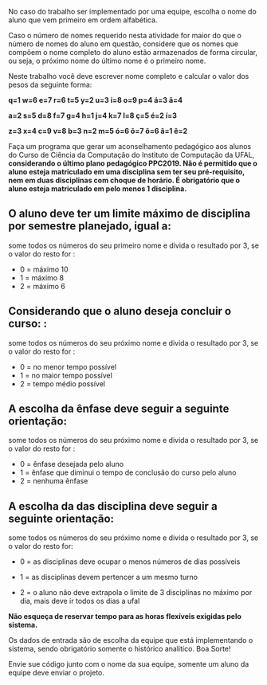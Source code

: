 No caso do trabalho ser implementado por uma equipe, escolha o nome do aluno que vem primeiro em ordem alfabética. 

Caso o número de nomes requerido nesta atividade for maior do que o número de nomes do aluno em questão, considere que os nomes que compõem o nome completo do aluno estão armazenados de forma circular, ou seja, o próximo nome do último nome é o primeiro nome.

Neste trabalho você deve escrever nome completo e calcular o valor dos pesos da seguinte forma:


**q=1 w=6 e=7 r=6 t=5 y=2 u=3 i=8 o=9 p=4 á=3 ã=4**

**a=2 s=5 d=8 f=7 g=4 h=1 j=4 k=7 l=8 ç=5 é=2 í=3**

**z=3 x=4 c=9 v=8 b=3 n=2 m=5 ó=6 õ=7 ô=6 â=1 ê=2**

Faça um programa que gerar um aconselhamento pedagógico aos alunos do Curso de Ciência da Computação do Instituto de Computação da UFAL, **considerando o último plano pedagógico PPC2019. Não é permitido que o aluno esteja matriculado em uma disciplina sem ter seu pré-requisito, nem em duas disciplinas com choque de horário. É obrigatório que o aluno esteja matriculado em pelo menos 1 disciplina.**

## O aluno deve ter um limite máximo de disciplina por semestre planejado, igual a:

some todos os números do seu primeiro nome e divida o resultado por 3, se o valor do resto for :

- 0 = máximo 10
- 1 = máximo 8
- 2 = máximo 6

## Considerando que o aluno deseja concluir o curso: :

some todos os números do seu próximo nome e divida o resultado por 3, se o valor do resto for :

- 0 = no menor tempo possível
- 1 = no maior tempo possível
- 2 = tempo médio possível

## A escolha da ênfase deve seguir a seguinte orientação:

some todos os números do seu próximo nome e divida o resultado por 3, se o valor do resto for :

- 0 = ênfase desejada pelo aluno
- 1 = ênfase que diminui o tempo de conclusão do curso pelo aluno
- 2 = nenhuma ênfase

## A escolha da das disciplina deve seguir a seguinte orientação:

some todos os números do seu próximo nome e divida o resultado por 3, se o valor do resto for:

- 0 = as disciplinas deve ocupar o menos números de dias possíveis
    
- 1 = as disciplinas devem pertencer a um mesmo turno
    
- 2 = o aluno não deve extrapola o limite de 3 disciplinas no máximo por dia, mais deve ir todos os dias a ufal

**Não esqueça de reservar tempo para as horas flexíveis exigidas pelo sistema.**
 
Os dados de entrada são de escolha da equipe que está implementando o sistema, sendo obrigatório somente o histórico analítico.
Boa Sorte!

Envie sue código junto com o nome da sua equipe, somente um aluno da equipe deve enviar o projeto.



